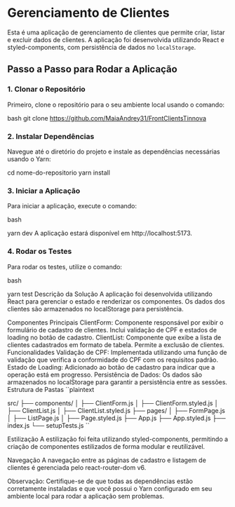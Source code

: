 # Gerenciamento de Clientes

Esta é uma aplicação de gerenciamento de clientes que permite criar, listar e excluir dados de clientes. A aplicação foi desenvolvida utilizando React e styled-components, com persistência de dados no `localStorage`.

## Passo a Passo para Rodar a Aplicação

### 1. Clonar o Repositório

Primeiro, clone o repositório para o seu ambiente local usando o comando:

bash
git clone https://github.com/MaiaAndrey31/FrontClientsTinnova 

### 2. Instalar Dependências
Navegue até o diretório do projeto e instale as dependências necessárias usando o Yarn:

cd nome-do-repositorio
yarn install

### 3. Iniciar a Aplicação
Para iniciar a aplicação, execute o comando:

bash

yarn dev
A aplicação estará disponível em http://localhost:5173.

### 4. Rodar os Testes
Para rodar os testes, utilize o comando:

bash

yarn test
Descrição da Solução
A aplicação foi desenvolvida utilizando React para gerenciar o estado e renderizar os componentes. Os dados dos clientes são armazenados no localStorage para persistência.

Componentes Principais
ClientForm: Componente responsável por exibir o formulário de cadastro de clientes. Inclui validação de CPF e estados de loading no botão de cadastro.
ClientList: Componente que exibe a lista de clientes cadastrados em formato de tabela. Permite a exclusão de clientes.
Funcionalidades
Validação de CPF: Implementada utilizando uma função de validação que verifica a conformidade do CPF com os requisitos padrão.
Estado de Loading: Adicionado ao botão de cadastro para indicar que a operação está em progresso.
Persistência de Dados: Os dados são armazenados no localStorage para garantir a persistência entre as sessões.
Estrutura de Pastas
``plaintext

src/
├── components/
│   ├── ClientForm.js
│   ├── ClientForm.styled.js
│   ├── ClientList.js
│   ├── ClientList.styled.js
├── pages/
│   ├── FormPage.js
│   ├── ListPage.js
│   ├── Page.styled.js
├── App.js
├── App.styled.js
├── index.js
└── setupTests.js
``

Estilização
A estilização foi feita utilizando styled-components, permitindo a criação de componentes estilizados de forma modular e reutilizável.

Navegação
A navegação entre as páginas de cadastro e listagem de clientes é gerenciada pelo react-router-dom v6.

Observação: Certifique-se de que todas as dependências estão corretamente instaladas e que você possui o Yarn configurado em seu ambiente local para rodar a aplicação sem problemas.
